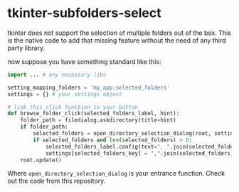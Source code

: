 # tkinter-subfolders-select
tkinter does not support the selection of multiple folders out of the box. This is the native code to add that missing feature without the need of any third party library.

now suppose you have something standard like this:

```python
import ... # any necessary libs

setting_mapping_folders = 'my_app:selected_folders'
settings = {} # your settings object

# link this click function to your button
def browse_folder_click(selected_folders_label, hint):
    folder_path = filedialog.askdirectory(title=hint)
    if folder_path:
        selected_folders = open_directory_selection_dialog(root, settings, selected_folders_key, folder_path)
        if selected_folders and len(selected_folders) > 0:
            selected_folders_label.config(text=", ".join(selected_folders))
            settings[selected_folders_key] = ",".join(selected_folders)
    root.update()
```

Where `open_directory_selection_dialog` is your entrance function. Check out the code from this repository.
